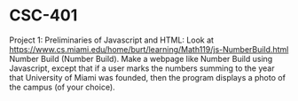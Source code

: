 # CSC-401
Project 1: Preliminaries of Javascript and HTML:
Look at https://www.cs.miami.edu/home/burt/learning/Math119/js-NumberBuild.html Number
Build (Number Build). Make a webpage like Number Build using Javascript, except that if a user
marks the numbers summing to the year that University of Miami was founded, then the program
displays a photo of the campus (of your choice). 
